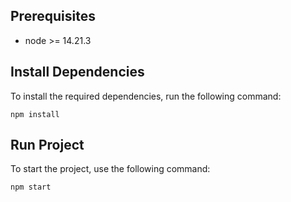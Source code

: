 ## Prerequisites 
* node >= 14.21.3

## Install Dependencies
To install the required dependencies, run the following command:

```
npm install
```


## Run Project
To start the project, use the following command:
```
npm start
```